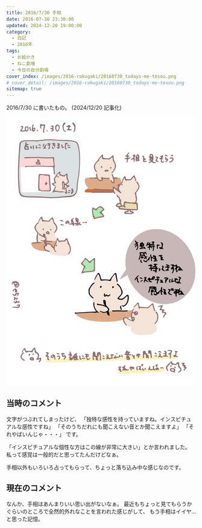 ```yaml
---
title: 2016/7/30 手相
date: 2016-07-30 23:30:00
updated: 2024-12-20 19:00:00
category:
  - 日記
  - 2016年
tags:
  - お絵かき
  - ねこ劇場
  - 今日の自分劇場
cover_index: /images/2016-rakugaki/20160730_todays-me-tesou.png
# cover_detail: /images/2016-rakugaki/20160730_todays-me-tesou.png
sitemap: true
---
```


2016/7/30 に書いたもの。 (2024/12/20 記事化)

![](/images/2016-rakugaki/20160730_todays-me-tesou.png)


当時のコメント
---
文字がつぶれてしまったけど、
「独特な感性を持っていますね。インスピチュアルな感性ですね」
「そのうちだれにも聞こえない音とか聞こえますよ」
「それやばいんじゃ・・・」
です。

「インスピチュアルな個性な方はこの線が非常に大きい」とか言われました。
私って感覚は一般的だと思ってたんだけどなぁ。

手相以外もいろいろ占ってもらって、ちょっと落ち込み中な感じなのです。


現在のコメント
---
なんか、手相はあんまりいい思い出がないなぁ。
最近もちょっと見てもらうかぐらいのところで全然的外れなことを言われた感じがして、
もう手相はイイヤ…と思った記憶。
